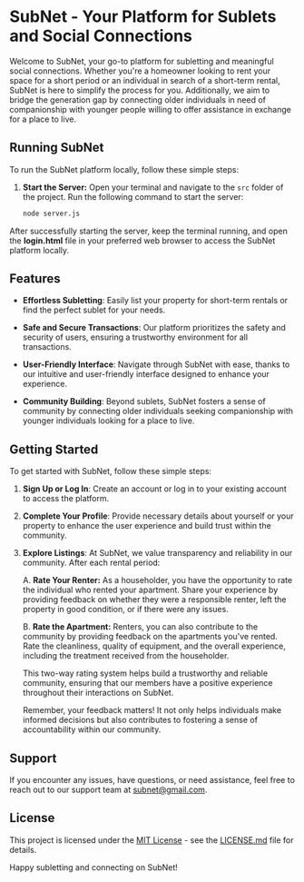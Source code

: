 # SubNet - Your Platform for Sublets and Social Connections

Welcome to SubNet, your go-to platform for subletting and meaningful social connections. Whether you're a homeowner looking to rent your space for a short period or an individual in search of a short-term rental, SubNet is here to simplify the process for you. Additionally, we aim to bridge the generation gap by connecting older individuals in need of companionship with younger people willing to offer assistance in exchange for a place to live.
## Running SubNet

To run the SubNet platform locally, follow these simple steps:

1. **Start the Server:**
   Open your terminal and navigate to the `src` folder of the project. Run the following command to start the server:
   ```bash
   node server.js
After successfully starting the server, keep the terminal running, and open the **login.html** file in your preferred web browser to access the SubNet platform locally.   
## Features

- **Effortless Subletting**: Easily list your property for short-term rentals or find the perfect sublet for your needs.

- **Safe and Secure Transactions**: Our platform prioritizes the safety and security of users, ensuring a trustworthy environment for all transactions.

- **User-Friendly Interface**: Navigate through SubNet with ease, thanks to our intuitive and user-friendly interface designed to enhance your experience.

- **Community Building**: Beyond sublets, SubNet fosters a sense of community by connecting older individuals seeking companionship with younger individuals looking for a place to live.

## Getting Started

To get started with SubNet, follow these simple steps:

1. **Sign Up or Log In**: Create an account or log in to your existing account to access the platform.

2. **Complete Your Profile**: Provide necessary details about yourself or your property to enhance the user experience and build trust within the community.

3. **Explore Listings**: At SubNet, we value transparency and reliability in our community. After each rental period:

   A. **Rate Your Renter:**
   As a householder, you have the opportunity to rate the individual who rented your apartment. Share your experience by providing feedback on whether they were a responsible renter, left the property in good condition, or if there were any issues.

   B. **Rate the Apartment:**
   Renters, you can also contribute to the community by providing feedback on the apartments you've rented. Rate the cleanliness, quality of equipment, and the overall experience, including the treatment received from the householder.

   This two-way rating system helps build a trustworthy and reliable community, ensuring that our members have a positive experience throughout their interactions on SubNet.

   Remember, your feedback matters! It not only helps individuals make informed decisions but also contributes to fostering a sense of accountability within our community.

## Support

If you encounter any issues, have questions, or need assistance, feel free to reach out to our support team at subnet@gmail.com.

## License

This project is licensed under the [MIT License](LICENSE.md) - see the [LICENSE.md](LICENSE.md) file for details.

Happy subletting and connecting on SubNet!


